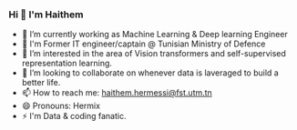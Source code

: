### Hi 👋 I'm Haithem 


- 🔭 I’m currently working as Machine Learning & Deep learning Engineer 
- 🔭 I'm Former IT engineer/captain @ Tunisian Ministry of Defence
- 🌱 I’m interested in the area of Vision transformers and self-supervised representation learning.
- 👯 I’m looking to collaborate on whenever data is laveraged to build a better life.
- 📫 How to reach me: haithem.hermessi@fst.utm.tn
- 😄 Pronouns: Hermix
- ⚡ I'm Data & coding fanatic.

